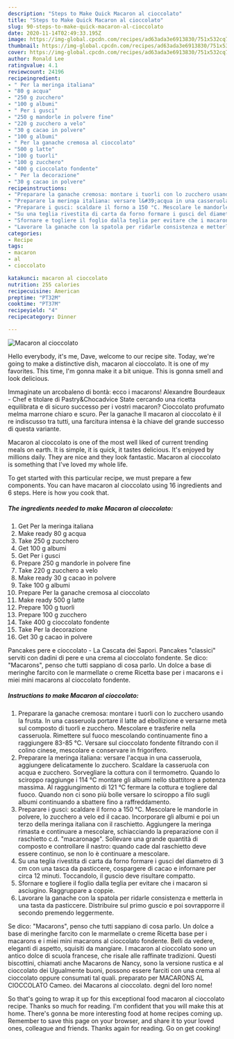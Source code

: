 ```yaml
---
description: "Steps to Make Quick Macaron al cioccolato"
title: "Steps to Make Quick Macaron al cioccolato"
slug: 90-steps-to-make-quick-macaron-al-cioccolato
date: 2020-11-14T02:49:33.195Z
image: https://img-global.cpcdn.com/recipes/ad63ada3e6913830/751x532cq70/macaron-al-cioccolato-recipe-main-photo.jpg
thumbnail: https://img-global.cpcdn.com/recipes/ad63ada3e6913830/751x532cq70/macaron-al-cioccolato-recipe-main-photo.jpg
cover: https://img-global.cpcdn.com/recipes/ad63ada3e6913830/751x532cq70/macaron-al-cioccolato-recipe-main-photo.jpg
author: Ronald Lee
ratingvalue: 4.1
reviewcount: 24196
recipeingredient:
- " Per la meringa italiana"
- "80 g acqua"
- "250 g zucchero"
- "100 g albumi"
- " Per i gusci"
- "250 g mandorle in polvere fine"
- "220 g zucchero a velo"
- "30 g cacao in polvere"
- "100 g albumi"
- " Per la ganache cremosa al cioccolato"
- "500 g latte"
- "100 g tuorli"
- "100 g zucchero"
- "400 g cioccolato fondente"
- " Per la decorazione"
- "30 g cacao in polvere"
recipeinstructions:
- "Preparare la ganache cremosa: montare i tuorli con lo zucchero usando la frusta. In una casseruola portare il latte ad ebollizione e versarne metà sul composto di tuorli e zucchero. Mescolare e trasferire nella casseruola. Rimettere sul fuoco mescolando continuamente fino a raggiungere 83-85 °C. Versare sul cioccolato fondente filtrando con il colino cinese, mescolare e conservare in frigorifero."
- "Preparare la meringa italiana: versare l&#39;acqua in una casseruola, aggiungere delicatamente lo zucchero. Scaldare la casseruola con acqua e zucchero. Sorvegliare la cottura con il termometro. Quando lo sciroppo raggiunge i 114 °C montare gli albumi nello sbattitore a potenza massima. Al raggiungimento di 121 °C fermare la cottura e togliere dal fuoco. Quando non ci sono più bolle versare lo sciroppo a filo sugli albumi continuando a sbattere fino a raffreddamento."
- "Preparare i gusci: scaldare il forno a 150 °C. Mescolare le mandorle in polvere, lo zucchero a velo ed il cacao. Incorporare gli albumi e poi un terzo della meringa italiana con il raschietto. Aggiungere la meringa rimasta e continuare a mescolare, schiacciando la preparazione con il raschietto c.d. &#34;macaronage&#34;. Sollevare una grande quantità di composto e controllare il nastro: quando cade dal raschietto deve essere continuo, se non lo è continuare a mescolare."
- "Su una teglia rivestita di carta da forno formare i gusci del diametro di 3 cm con una tasca da pasticcere, cospargere di cacao e infornare per circa 12 minuti. Toccandolo, il guscio deve risultare compatto."
- "Sfornare e togliere il foglio dalla teglia per evitare che i macaron si asciugino. Raggruppare a coppie."
- "Lavorare la ganache con la spatola per ridarle consistenza e metterla in una tasta da pasticcere. Distribuire sul primo guscio e poi sovrapporre il secondo premendo leggermente."
categories:
- Recipe
tags:
- macaron
- al
- cioccolato

katakunci: macaron al cioccolato 
nutrition: 255 calories
recipecuisine: American
preptime: "PT32M"
cooktime: "PT37M"
recipeyield: "4"
recipecategory: Dinner

---
```



![Macaron al cioccolato](https://img-global.cpcdn.com/recipes/ad63ada3e6913830/751x532cq70/macaron-al-cioccolato-recipe-main-photo.jpg)

Hello everybody, it's me, Dave, welcome to our recipe site. Today, we're going to make a distinctive dish, macaron al cioccolato. It is one of my favorites. This time, I'm gonna make it a bit unique. This is gonna smell and look delicious.

Immaginate un arcobaleno di bontà: ecco i macarons! Alexandre Bourdeaux - Chef e titolare di Pastry&amp;Chocadvice State cercando una ricetta equilibrata e di sicuro successo per i vostri macaron? Cioccolato profumato melma marrone chiaro e scuro. Per la ganache Il macaron al cioccolato è il re indiscusso tra tutti, una farcitura intensa è la chiave del grande successo di questa variante.

Macaron al cioccolato is one of the most well liked of current trending meals on earth. It is simple, it is quick, it tastes delicious. It's enjoyed by millions daily. They are nice and they look fantastic. Macaron al cioccolato is something that I've loved my whole life.


To get started with this particular recipe, we must prepare a few components. You can have macaron al cioccolato using 16 ingredients and 6 steps. Here is how you cook that.

<!--inarticleads1-->

##### The ingredients needed to make Macaron al cioccolato:

1. Get  Per la meringa italiana
1. Make ready 80 g acqua
1. Take 250 g zucchero
1. Get 100 g albumi
1. Get  Per i gusci
1. Prepare 250 g mandorle in polvere fine
1. Take 220 g zucchero a velo
1. Make ready 30 g cacao in polvere
1. Take 100 g albumi
1. Prepare  Per la ganache cremosa al cioccolato
1. Make ready 500 g latte
1. Prepare 100 g tuorli
1. Prepare 100 g zucchero
1. Take 400 g cioccolato fondente
1. Take  Per la decorazione
1. Get 30 g cacao in polvere


Pancakes pere e cioccolato - La Cascata dei Sapori. Pancakes &#34;classici&#34; serviti con dadini di pere e una crema al cioccolato fondente. Se dico: &#34;Macarons&#34;, penso che tutti sappiano di cosa parlo. Un dolce a base di meringhe farcito con le marmellate o creme Ricetta base per i macarons e i miei mini macarons al cioccolato fondente. 

<!--inarticleads2-->

##### Instructions to make Macaron al cioccolato:

1. Preparare la ganache cremosa: montare i tuorli con lo zucchero usando la frusta. In una casseruola portare il latte ad ebollizione e versarne metà sul composto di tuorli e zucchero. Mescolare e trasferire nella casseruola. Rimettere sul fuoco mescolando continuamente fino a raggiungere 83-85 °C. Versare sul cioccolato fondente filtrando con il colino cinese, mescolare e conservare in frigorifero.
1. Preparare la meringa italiana: versare l&#39;acqua in una casseruola, aggiungere delicatamente lo zucchero. Scaldare la casseruola con acqua e zucchero. Sorvegliare la cottura con il termometro. Quando lo sciroppo raggiunge i 114 °C montare gli albumi nello sbattitore a potenza massima. Al raggiungimento di 121 °C fermare la cottura e togliere dal fuoco. Quando non ci sono più bolle versare lo sciroppo a filo sugli albumi continuando a sbattere fino a raffreddamento.
1. Preparare i gusci: scaldare il forno a 150 °C. Mescolare le mandorle in polvere, lo zucchero a velo ed il cacao. Incorporare gli albumi e poi un terzo della meringa italiana con il raschietto. Aggiungere la meringa rimasta e continuare a mescolare, schiacciando la preparazione con il raschietto c.d. &#34;macaronage&#34;. Sollevare una grande quantità di composto e controllare il nastro: quando cade dal raschietto deve essere continuo, se non lo è continuare a mescolare.
1. Su una teglia rivestita di carta da forno formare i gusci del diametro di 3 cm con una tasca da pasticcere, cospargere di cacao e infornare per circa 12 minuti. Toccandolo, il guscio deve risultare compatto.
1. Sfornare e togliere il foglio dalla teglia per evitare che i macaron si asciugino. Raggruppare a coppie.
1. Lavorare la ganache con la spatola per ridarle consistenza e metterla in una tasta da pasticcere. Distribuire sul primo guscio e poi sovrapporre il secondo premendo leggermente.


Se dico: &#34;Macarons&#34;, penso che tutti sappiano di cosa parlo. Un dolce a base di meringhe farcito con le marmellate o creme Ricetta base per i macarons e i miei mini macarons al cioccolato fondente. Belli da vedere, eleganti di aspetto, squisiti da mangiare. I macaron al cioccolato sono un antico dolce di scuola francese, che risale alle raffinate tradizioni. Questi biscottini, chiamati anche Macarons de Nancy, sono la versione rustica e al cioccolato dei Ugualmente buoni, possono essere farciti con una crema al cioccolato oppure consumati tal quali. preparato per MACARONS AL CIOCCOLATO Cameo. dei Macarons al cioccolato. degni del loro nome! 

So that's going to wrap it up for this exceptional food macaron al cioccolato recipe. Thanks so much for reading. I'm confident that you will make this at home. There's gonna be more interesting food at home recipes coming up. Remember to save this page on your browser, and share it to your loved ones, colleague and friends. Thanks again for reading. Go on get cooking!
